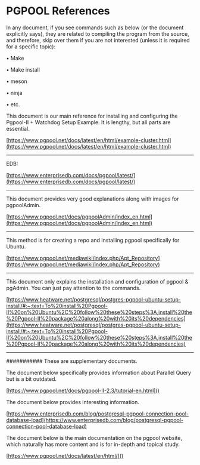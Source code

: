 # PGPOOL References

In any document, if you see commands such as below (or the document explicitly says), they are related to compiling the program from the source, and therefore, skip over them if you are not interested (unless it is required for a specific topic):

•  Make

•  Make install

•  meson

•  ninja

•  etc.

This document is our main reference for installing and configuring the Pgpool-II + Watchdog Setup Example. It is lengthy, but all parts are essential.

[https://www.pgpool.net/docs/latest/en/html/example-cluster.html](https://www.pgpool.net/docs/latest/en/html/example-cluster.html)

---

EDB:

[https://www.enterprisedb.com/docs/pgpool/latest/](https://www.enterprisedb.com/docs/pgpool/latest/)

---

This document provides very good explanations along with images for pgpoolAdmin.

[https://www.pgpool.net/docs/pgpoolAdmin/index_en.html](https://www.pgpool.net/docs/pgpoolAdmin/index_en.html)

---

This method is for creating a repo and installing pgpool specifically for Ubuntu.

[https://www.pgpool.net/mediawiki/index.php/Apt_Repository](https://www.pgpool.net/mediawiki/index.php/Apt_Repository)

---

This document only explains the installation and configuration of pgpool & pgAdmin. You can just pay attention to the commands.

[https://www.heatware.net/postgresql/postgres-pgpool-ubuntu-setup-install/#:~:text=To%20install%20Pgpool-II%20on%20Ubuntu%2C%20follow%20these%20steps%3A,install%20the%20Pgpool-II%20package%20along%20with%20its%20dependencies](https://www.heatware.net/postgresql/postgres-pgpool-ubuntu-setup-install/#:~:text=To%20install%20Pgpool-II%20on%20Ubuntu%2C%20follow%20these%20steps%3A,install%20the%20Pgpool-II%20package%20along%20with%20its%20dependencies)

---

###########
These are supplementary documents.

The document below specifically provides information about Parallel Query but is a bit outdated.

[https://www.pgpool.net/docs/pgpool-II-2.3/tutorial-en.html]()

The document below provides interesting information.

[https://www.enterprisedb.com/blog/postgresql-pgpool-connection-pool-database-load](https://www.enterprisedb.com/blog/postgresql-pgpool-connection-pool-database-load)

The document below is the main documentation on the pgpool website, which naturally has more content and is for in-depth and topical study.

[https://www.pgpool.net/docs/latest/en/html/]()
